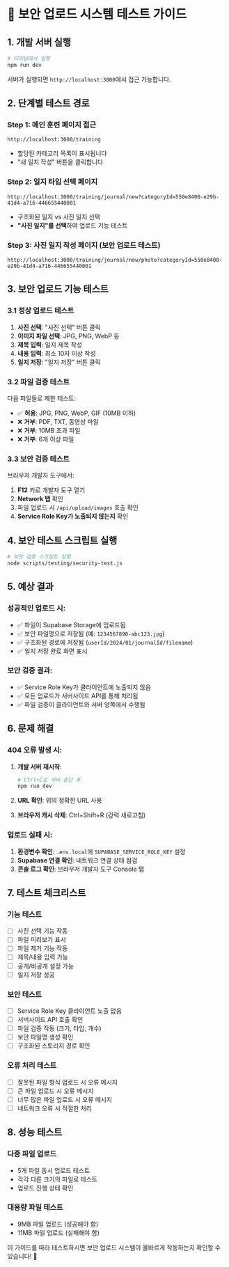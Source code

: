 # 🧪 보안 업로드 시스템 테스트 가이드

## 1. 개발 서버 실행

```bash
# 터미널에서 실행
npm run dev
```

서버가 실행되면 `http://localhost:3000`에서 접근 가능합니다.

## 2. 단계별 테스트 경로

### Step 1: 메인 훈련 페이지 접근

```
http://localhost:3000/training
```

- 할당된 카테고리 목록이 표시됩니다
- "새 일지 작성" 버튼을 클릭합니다

### Step 2: 일지 타입 선택 페이지

```
http://localhost:3000/training/journal/new?categoryId=550e8400-e29b-41d4-a716-446655440001
```

- 구조화된 일지 vs 사진 일지 선택
- **"사진 일지"를 선택**하여 업로드 기능 테스트

### Step 3: 사진 일지 작성 페이지 (보안 업로드 테스트)

```
http://localhost:3000/training/journal/new/photo?categoryId=550e8400-e29b-41d4-a716-446655440001
```

## 3. 보안 업로드 기능 테스트

### 3.1 정상 업로드 테스트

1. **사진 선택**: "사진 선택" 버튼 클릭
2. **이미지 파일 선택**: JPG, PNG, WebP 등
3. **제목 입력**: 일지 제목 작성
4. **내용 입력**: 최소 10자 이상 작성
5. **일지 저장**: "일지 저장" 버튼 클릭

### 3.2 파일 검증 테스트

다음 파일들로 제한 테스트:

- ✅ **허용**: JPG, PNG, WebP, GIF (10MB 이하)
- ❌ **거부**: PDF, TXT, 동영상 파일
- ❌ **거부**: 10MB 초과 파일
- ❌ **거부**: 6개 이상 파일

### 3.3 보안 검증 테스트

브라우저 개발자 도구에서:

1. **F12** 키로 개발자 도구 열기
2. **Network 탭** 확인
3. 파일 업로드 시 `/api/upload/images` 호출 확인
4. **Service Role Key가 노출되지 않는지** 확인

## 4. 보안 테스트 스크립트 실행

```bash
# 보안 검증 스크립트 실행
node scripts/testing/security-test.js
```

## 5. 예상 결과

### 성공적인 업로드 시:

- ✅ 파일이 Supabase Storage에 업로드됨
- ✅ 보안 파일명으로 저장됨 (예: `1234567890-abc123.jpg`)
- ✅ 구조화된 경로에 저장됨 (`userId/2024/01/journalId/filename`)
- ✅ 일지 저장 완료 화면 표시

### 보안 검증 결과:

- ✅ Service Role Key가 클라이언트에 노출되지 않음
- ✅ 모든 업로드가 서버사이드 API를 통해 처리됨
- ✅ 파일 검증이 클라이언트와 서버 양쪽에서 수행됨

## 6. 문제 해결

### 404 오류 발생 시:

1. **개발 서버 재시작**:

   ```bash
   # Ctrl+C로 서버 중단 후
   npm run dev
   ```

2. **URL 확인**: 위의 정확한 URL 사용

3. **브라우저 캐시 삭제**: Ctrl+Shift+R (강력 새로고침)

### 업로드 실패 시:

1. **환경변수 확인**: `.env.local`에 `SUPABASE_SERVICE_ROLE_KEY` 설정
2. **Supabase 연결 확인**: 네트워크 연결 상태 점검
3. **콘솔 로그 확인**: 브라우저 개발자 도구 Console 탭

## 7. 테스트 체크리스트

### 기능 테스트

- [ ] 사진 선택 기능 작동
- [ ] 파일 미리보기 표시
- [ ] 파일 제거 기능 작동
- [ ] 제목/내용 입력 가능
- [ ] 공개/비공개 설정 가능
- [ ] 일지 저장 성공

### 보안 테스트

- [ ] Service Role Key 클라이언트 노출 없음
- [ ] 서버사이드 API 호출 확인
- [ ] 파일 검증 작동 (크기, 타입, 개수)
- [ ] 보안 파일명 생성 확인
- [ ] 구조화된 스토리지 경로 확인

### 오류 처리 테스트

- [ ] 잘못된 파일 형식 업로드 시 오류 메시지
- [ ] 큰 파일 업로드 시 오류 메시지
- [ ] 너무 많은 파일 업로드 시 오류 메시지
- [ ] 네트워크 오류 시 적절한 처리

## 8. 성능 테스트

### 다중 파일 업로드

- 5개 파일 동시 업로드 테스트
- 각각 다른 크기의 파일로 테스트
- 업로드 진행 상태 확인

### 대용량 파일 테스트

- 9MB 파일 업로드 (성공해야 함)
- 11MB 파일 업로드 (실패해야 함)

이 가이드를 따라 테스트하시면 보안 업로드 시스템이 올바르게 작동하는지 확인할 수 있습니다! 🚀
